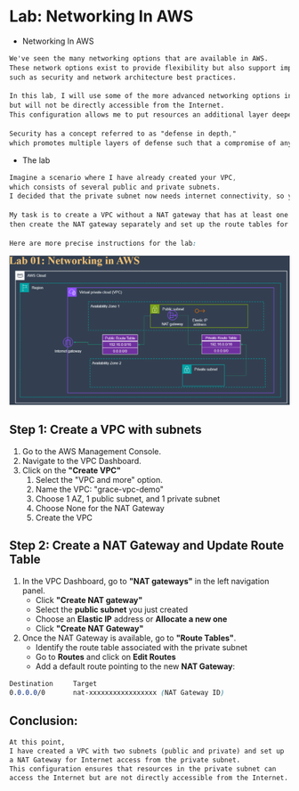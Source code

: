 # Lab: Networking In AWS

- Networking In AWS
```css
We've seen the many networking options that are available in AWS. 
These network options exist to provide flexibility but also support important business needs, 
such as security and network architecture best practices.

In this lab, I will use some of the more advanced networking options in order to create a subnet so that resources in this subnet will be able to access the Internet, 
but will not be directly accessible from the Internet. 
This configuration allows me to put resources an additional layer deeper within my network. 

Security has a concept referred to as "defense in depth," 
which promotes multiple layers of defense such that a compromise of any one layer does not expose important assets.
```

- The lab
```css
Imagine a scenario where I have already created your VPC, 
which consists of several public and private subnets. 
I decided that the private subnet now needs internet connectivity, so you must attach a NAT gateway.

My task is to create a VPC without a NAT gateway that has at least one public and one private subnet, 
then create the NAT gateway separately and set up the route tables for the private subnet.

Here are more precise instructions for the lab:
```
![alt text](image.png)
## Step 1: Create a VPC with subnets
1. Go to the AWS Management Console.
2. Navigate to the VPC Dashboard.
3. Click on the **"Create VPC"**
   1. Select the "VPC and more" option.
   2. Name the VPC: "grace-vpc-demo"
   3. Choose 1 AZ, 1 public subnet, and 1 private subnet
   4. Choose None for the NAT Gateway
   5. Create the VPC

## Step 2: Create a NAT Gateway and Update Route Table
1. In the VPC Dashboard, go to **"NAT gateways"** in the left navigation panel.
   - Click **"Create NAT gateway"**
   - Select the **public subnet** you just created
   - Choose an **Elastic IP** address or **Allocate a new one**
   - Click **"Create NAT Gateway"**
2. Once the NAT Gateway is available, go to **"Route Tables"**.
   - Identify the route table associated with the private subnet
   - Go to **Routes** and click on **Edit Routes**
   - Add a default route pointing to the new **NAT Gateway**:
```css
Destination     Target
0.0.0.0/0       nat-xxxxxxxxxxxxxxxxx (NAT Gateway ID)
```
## Conclusion:
```
At this point, 
I have created a VPC with two subnets (public and private) and set up a NAT Gateway for Internet access from the private subnet. 
This configuration ensures that resources in the private subnet can access the Internet but are not directly accessible from the Internet.
```
